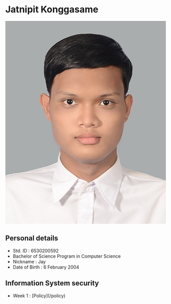 
# Jatnipit Konggasame

![It's me](/images/1654005950468.jpg)
​
## Personal details
- Std. ID : 6530200592
- Bachelor of Science Program in Computer Science
- Nickname : Jay
- Date of Birth : 6 February 2004

## Information System security
- Week 1 : [Policy]​(/policy)​
